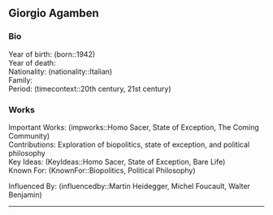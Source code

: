 ## Giorgio Agamben

### Bio
Year of birth: (born::1942)  
Year of death:   
Nationality: (nationality::Italian)  
Family:  
Period: (timecontext::20th century, 21st century)  

### Works
Important Works: (impworks::Homo Sacer, State of Exception, The Coming Community)  
Contributions: Exploration of biopolitics, state of exception, and political philosophy  
Key Ideas: (KeyIdeas::Homo Sacer, State of Exception, Bare Life)  
Known For: (KnownFor::Biopolitics, Political Philosophy)  

Influenced By: (influencedby::Martin Heidegger, Michel Foucault, Walter Benjamin)

---